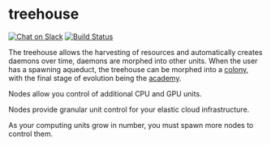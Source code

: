 # treehouse
[![Chat on Slack](https://img.shields.io/badge/chat-on%20slack-7A5979.svg)](https://nonsensews.slack.com/messages) [![Build Status](https://travis-ci.org/nonsensews/treehouse.svg?branch=master)](https://travis-ci.org/nonsensews/treehouse)

The treehouse allows the harvesting of resources and automatically creates daemons over time, daemons are morphed into other units. When the user has a spawning aqueduct, the treehouse can be morphed into a [colony](https://github.com/nonsensews/colony), with the final stage of evolution being the [academy](https://github.com/nonsensews/academy).

Nodes allow you control of additional CPU and GPU units.

Nodes provide granular unit control for your elastic cloud infrastructure.

As your computing units grow in number, you must spawn more nodes to control them.
